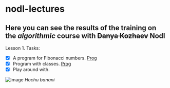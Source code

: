 # nodl-lectures
## Here you can see the results of the training on the _algorithmic_ course with ~~Danya Kozhaev~~ Nodl

</sub>Lesson 1. Tasks:</sub>
- [x] A program for Fibonacci numbers. [Prog](https://github.com/Aiven-gwt/nodl-lectures/blob/main/Fib)
- [x] Program with classes. [Prog](https://github.com/Aiven-gwt/nodl-lectures/blob/main/Class)
- [x] Play around with. 

![image](https://yandex.ru/images/search?text=%D0%B3%D0%B8%D1%84%D0%BA%D0%B0%20%D0%BA%D0%BE%D1%82%20%D0%BF%D0%BE%D0%BB%D0%B7%D1%91%D1%82%20%D0%BD%D0%B0%20%D0%BF%D0%BE%D0%BF%D0%B5&from=tabbar&pos=2&img_url=http%3A%2F%2Fi.gifer.com%2F5WYR.gif&rpt=simage&lr=133277)
*Hochu banani*

